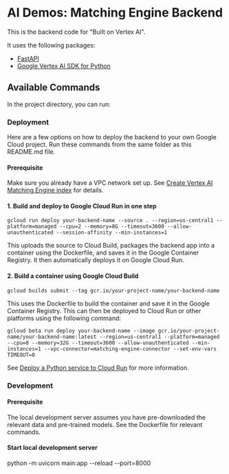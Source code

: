 # AI Demos: Matching Engine Backend

This is the backend code for "Built on Vertex AI".

It uses the following packages:

- [FastAPI](https://fastapi.tiangolo.com/)
- [Google Vertex AI SDK for Python](https://cloud.google.com/vertex-ai/docs/start/use-vertex-ai-python-sdk#install-vertex-ai-python-sdk)

## Available Commands

In the project directory, you can run:

### Deployment

Here are a few options on how to deploy the backend to your own Google Cloud project.
Run these commands from the same folder as this README.md file.

#### Prerequisite

Make sure you already have a VPC network set up. See [Create Vertex AI Matching Engine index](https://github.com/GoogleCloudPlatform/vertex-ai-samples/blob/main/notebooks/official/matching_engine/sdk_matching_engine_for_indexing.ipynb) for details.

#### 1. Build and deploy to Google Cloud Run in one step

```
gcloud run deploy your-backend-name --source . --region=us-central1 --platform=managed --cpu=2 --memory=8G --timeout=3600 --allow-unauthenticated --session-affinity --min-instances=1
```

This uploads the source to Cloud Build, packages the backend app into a container using the Dockerfile, and saves it in the Google Container Registry. It then automatically deploys it on Google Cloud Run.

#### 2. Build a container using Google Cloud Build

```
gcloud builds submit --tag gcr.io/your-project-name/your-backend-name
```

This uses the Dockerfile to build the container and save it in the Google Container Registry.
This can then be deployed to Cloud Run or other platforms using the following command:

```
gcloud beta run deploy your-backend-name --image gcr.io/your-project-name/your-backend-name:latest --region=us-central1 --platform=managed --cpu=8 --memory=32G --timeout=3600 --allow-unauthenticated --min-instances=1 --vpc-connector=matching-engine-connector --set-env-vars TIMEOUT=0
```

See [Deploy a Python service to Cloud Run](https://cloud.google.com/run/docs/quickstarts/build-and-deploy/deploy-python-service) for more information.

### Development

#### Prerequisite

The local development server assumes you have pre-downloaded the relevant data and pre-trained models. See the Dockerfile for relevant commands.

#### Start local development server

python -m uvicorn main:app --reload --port=8000
